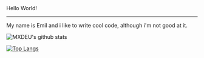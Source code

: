

<!--**MXDEU/MXDEU** is a ✨ _special_ ✨ repository because its `README.md` (this file) appears on your GitHub profile.


-->Hello World! 
   -----------
My name is Emil and i like to write cool code, although i'm not good at it.  

![MXDEU's github stats](https://github-readme-stats.vercel.app/api?username=MXDEU&show_icons=true&theme=merko&count_private=true)

[![Top Langs](https://github-readme-stats.vercel.app/api/top-langs/?username=MXDEU)](https://github.com/MXDEU/github-readme-stats)
